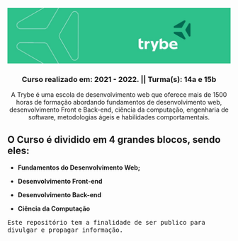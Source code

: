 ![trybe_banner](./banner.jpg)
 
<h3 align="center"><strong>Curso realizado em: 2021 - 2022. || Turma(s): 14a e 15b</strong></h3>
<p align="center">A Trybe é uma escola de desenvolvimento web que oferece mais de 1500 horas de formação abordando fundamentos de desenvolvimento web, desenvolvimento Front e Back-end, ciência da computação, engenharia de software, metodologias ágeis e habilidades comportamentais.</p>

## O Curso é dividido em 4 grandes blocos, sendo eles:

 - **Fundamentos do Desenvolvimento Web;**

 - **Desenvolvimento Front-end**

 - **Desenvolvimento Back-end**

 - **Ciência da Computação**

<p><samp>Este repositório tem a finalidade de ser publico para divulgar e propagar informação.</samp></p>
